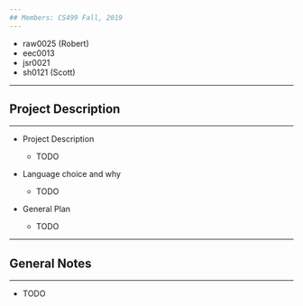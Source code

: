 ```yaml
---
## Members: CS499 Fall, 2019
---
```

* raw0025 (Robert)
* eec0013
* jsr0021
* sh0121 (Scott)
---

## Project Description 
---
* Project Description
  * TODO

* Language choice and why
  * TODO

* General Plan
  * TODO

---
## General Notes
---
* TODO